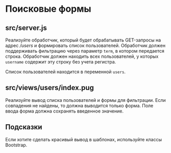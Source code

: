 # Поисковые формы

## src/server.js

Реализуйте обработчик, который будет обрабатывать GET-запросы на адрес _/users_ и формировать список пользователей. Обработчик должен поддерживать фильтрацию через параметр `term`, в котором передается строка. Обработчик должен находить всех пользователей, у которых `username` содержит эту строку без учета регистра.

Список пользователей находится в переменной `users`.

## src/views/users/index.pug

Реализуйте вывод списка пользователей и формы для фильтрации. Если совпадения не найдены, то должна выводится только форма. Поле ввода форма должна сохранять введенное значение.

## Подсказки

Если хотите сделать красивый вывод в шаблонах, используйте классы Bootstrap.
